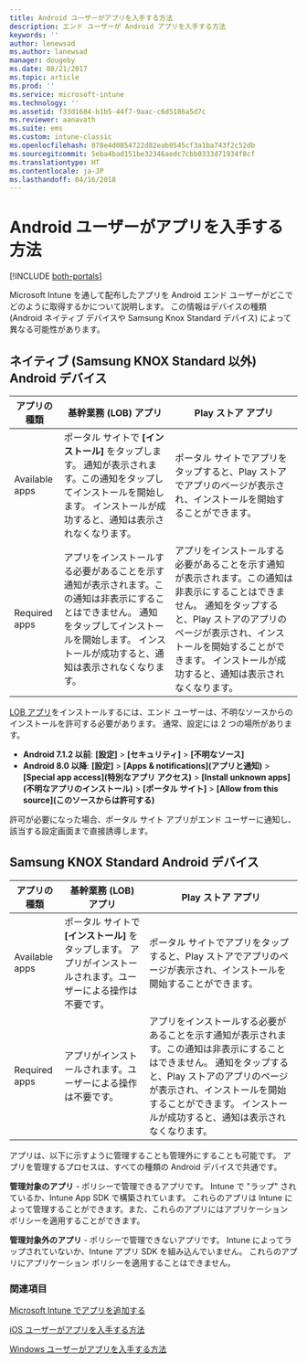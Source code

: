 ```yaml
---
title: Android ユーザーがアプリを入手する方法
description: エンド ユーザーが Android アプリを入手する方法
keywords: ''
author: lenewsad
ms.author: lanewsad
manager: dougeby
ms.date: 08/21/2017
ms.topic: article
ms.prod: ''
ms.service: microsoft-intune
ms.technology: ''
ms.assetid: f33d1684-b1b5-44f7-9aac-c6d5186a5d7c
ms.reviewer: aanavath
ms.suite: ems
ms.custom: intune-classic
ms.openlocfilehash: 878e4d0854722d82eab0545cf3a1ba743f2c52db
ms.sourcegitcommit: 5eba4bad151be32346aedc7cbb0333d71934f8cf
ms.translationtype: HT
ms.contentlocale: ja-JP
ms.lasthandoff: 04/16/2018
---
```

# <a name="how-your-android-users-get-their-apps"></a>Android ユーザーがアプリを入手する方法

[!INCLUDE [both-portals](./includes/note-for-both-portals.md)]

Microsoft Intune を通して配布したアプリを Android エンド ユーザーがどこでどのように取得するかについて説明します。 この情報はデバイスの種類 (Android ネイティブ デバイスや Samsung Knox Standard デバイス) によって異なる可能性があります。

## <a name="native-non-samsung-knox-standard-android-devices"></a>ネイティブ (Samsung KNOX Standard 以外) Android デバイス

| アプリの種類 | 基幹業務 (LOB) アプリ | Play ストア アプリ  |
| ------------- |-------------| -----|
| Available apps      | ポータル サイトで **[インストール]** をタップします。 通知が表示されます。この通知をタップしてインストールを開始します。 インストールが成功すると、通知は表示されなくなります。 | ポータル サイトでアプリをタップすると、Play ストアでアプリのページが表示され、インストールを開始することができます。|
| Required apps      | アプリをインストールする必要があることを示す通知が表示されます。この通知は非表示にすることはできません。 通知をタップしてインストールを開始します。 インストールが成功すると、通知は表示されなくなります。    | アプリをインストールする必要があることを示す通知が表示されます。この通知は非表示にすることはできません。 通知をタップすると、Play ストアのアプリのページが表示され、インストールを開始することができます。 インストールが成功すると、通知は表示されなくなります。 |

[LOB アプリ](lob-apps-android.md)をインストールするには、エンド ユーザーは、不明なソースからのインストールを許可する必要があります。 通常、設定には 2 つの場所があります。

* **Android 7.1.2 以前**: **[設定]** > **[セキュリティ]** > **[不明なソース]**
* **Android 8.0 以降**: **[設定]** > **[Apps & notifications]\(アプリと通知\)** > **[Special app access]\(特別なアプリ アクセス\)** > **[Install unknown apps]\(不明なアプリのインストール\)** > **[ポータル サイト]** > **[Allow from this source]\(このソースからは許可する\)**

許可が必要になった場合、ポータル サイト アプリがエンド ユーザーに通知し、該当する設定画面まで直接誘導します。 


## <a name="samsung-knox-standard-android-devices"></a>Samsung KNOX Standard Android デバイス

| アプリの種類 | 基幹業務 (LOB) アプリ | Play ストア アプリ  |
| ------------- |-------------| -----|
| Available apps      | ポータル サイトで **[インストール]** をタップします。 アプリがインストールされます。ユーザーによる操作は不要です。 | ポータル サイトでアプリをタップすると、Play ストアでアプリのページが表示され、インストールを開始することができます。|
| Required apps      | アプリがインストールされます。ユーザーによる操作は不要です。    | アプリをインストールする必要があることを示す通知が表示されます。この通知は非表示にすることはできません。 通知をタップすると、Play ストアのアプリのページが表示され、インストールを開始することができます。 インストールが成功すると、通知は表示されなくなります。 |

アプリは、以下に示すように管理することも管理外にすることも可能です。 アプリを管理するプロセスは、すべての種類の Android デバイスで共通です。

**管理対象のアプリ** - ポリシーで管理できるアプリです。 Intune で "ラップ" されているか、Intune App SDK で構築されています。 これらのアプリは Intune によって管理することができます。また、これらのアプリにはアプリケーション ポリシーを適用することができます。

**管理対象外のアプリ** - ポリシーで管理できないアプリです。 Intune によってラップされていないか、Intune アプリ SDK を組み込んでいません。 これらのアプリにアプリケーション ポリシーを適用することはできません。

### <a name="see-also"></a>関連項目
[Microsoft Intune でアプリを追加する](apps-add.md)

[iOS ユーザーがアプリを入手する方法](end-user-apps-ios.md)

[Windows ユーザーがアプリを入手する方法](end-user-apps-windows.md)
